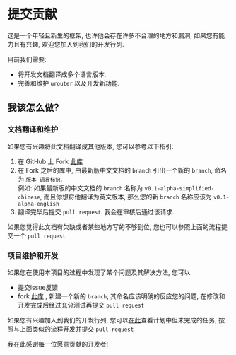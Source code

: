 # 提交贡献
这是一个年轻且新生的框架, 也许他会存在许多不合理的地方和漏洞, 如果您有能力且有兴趣, 欢迎您加入到我们的开发行列.

目前我们需要:
- 将开发文档翻译成多个语言版本.
- 完善和维护 `urouter` 以及开发新功能.

## 我该怎么做?

### 文档翻译和维护
如果您有兴趣将此文档翻译成其他版本, 您可以参考以下指引:
1. 在 GitHub 上 Fork [此库](https://github.com/Li-Lian1069/micropython-urouter-docs)
2. 在 Fork 之后的库中, 由最新版中文文档的 `branch` 引出一个新的 `branch`, 命名为 `版本-语言标识`.  
例如: 如果最新版的中文文档的 `branch` 名称为 `v0.1-alpha-simplified-chinese`, 而且你想将他翻译为英文版本, 那么您的新 `branch` 名称应该为 `v0.1-alpha-english`
3. 翻译完毕后提交 `pull request`. 我会在审核后通过该请求.

如果您觉得此文档有欠缺或者某些地方写的不够到位, 您也可以参照上面的流程提交一个 `pull request`

### 项目维护和开发
如果您在使用本项目的过程中发现了某个问题及其解决方法, 您可以: 
- 提交issue反馈
- fork [此库](https://github.com/Li-Lian1069/micropython-urouter) , 新建一个新的 `branch`, 其命名应该明确的反应您的问题, 在修改和开发完成后经过充分测试再提交 `pull request`

如果您有兴趣加入到我们的开发行列, 您可以[在此](https://github.com/Li-Lian1069/micropython-urouter/issues/3)查看计划中但未完成的任务, 按照与上面类似的流程开发并提交 `pull request`

我在此感谢每一位愿意贡献的开发者!